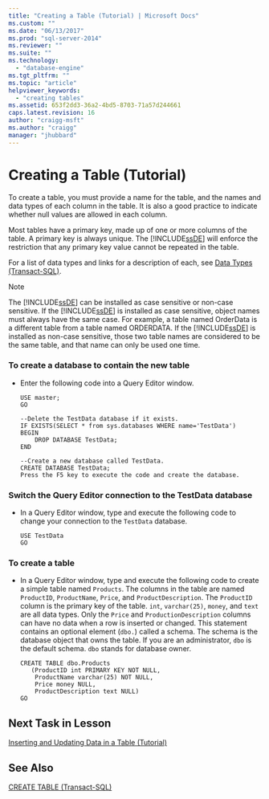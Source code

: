 ```yaml
---
title: "Creating a Table (Tutorial) | Microsoft Docs"
ms.custom: ""
ms.date: "06/13/2017"
ms.prod: "sql-server-2014"
ms.reviewer: ""
ms.suite: ""
ms.technology: 
  - "database-engine"
ms.tgt_pltfrm: ""
ms.topic: "article"
helpviewer_keywords: 
  - "creating tables"
ms.assetid: 653f2dd3-36a2-4bd5-8703-71a57d244661
caps.latest.revision: 16
author: "craigg-msft"
ms.author: "craigg"
manager: "jhubbard"
---
```

# Creating a Table (Tutorial)
  To create a table, you must provide a name for the table, and the names and data types of each column in the table. It is also a good practice to indicate whether null values are allowed in each column.  
  
 Most tables have a primary key, made up of one or more columns of the table. A primary key is always unique. The [!INCLUDE[ssDE](../includes/ssde-md.md)] will enforce the restriction that any primary key value cannot be repeated in the table.  
  
 For a list of data types and links for a description of each, see [Data Types &#40;Transact-SQL&#41;](~/t-sql/data-types/data-types-transact-sql.md).  
  
> [!NOTE]  
>  The [!INCLUDE[ssDE](../includes/ssde-md.md)] can be installed as case sensitive or non-case sensitive. If the [!INCLUDE[ssDE](../includes/ssde-md.md)] is installed as case sensitive, object names must always have the same case. For example, a table named OrderData is a different table from a table named ORDERDATA. If the [!INCLUDE[ssDE](../includes/ssde-md.md)] is installed as non-case sensitive, those two table names are considered to be the same table, and that name can only be used one time.  
  
### To create a database to contain the new table  
  
-   Enter the following code into a Query Editor window.  
  
    ```  
    USE master;  
    GO  
  
    --Delete the TestData database if it exists.  
    IF EXISTS(SELECT * from sys.databases WHERE name='TestData')  
    BEGIN  
        DROP DATABASE TestData;  
    END  
  
    --Create a new database called TestData.  
    CREATE DATABASE TestData;  
    Press the F5 key to execute the code and create the database.  
    ```  
  
### Switch the Query Editor connection to the TestData database  
  
-   In a Query Editor window, type and execute the following code to change your connection to the `TestData` database.  
  
    ```  
    USE TestData  
    GO  
    ```  
  
### To create a table  
  
-   In a Query Editor window, type and execute the following code to create a simple table named `Products`. The columns in the table are named `ProductID`, `ProductName`, `Price`, and `ProductDescription`. The `ProductID` column is the primary key of the table. `int`, `varchar(25)`, `money`, and `text` are all data types. Only the `Price` and `ProductionDescription` columns can have no data when a row is inserted or changed. This statement contains an optional element (`dbo.`) called a schema. The schema is the database object that owns the table. If you are an administrator, `dbo` is the default schema. `dbo` stands for database owner.  
  
    ```  
    CREATE TABLE dbo.Products  
       (ProductID int PRIMARY KEY NOT NULL,  
        ProductName varchar(25) NOT NULL,  
        Price money NULL,  
        ProductDescription text NULL)  
    GO  
    ```  
  
## Next Task in Lesson  
 [Inserting and Updating Data in a Table &#40;Tutorial&#41;](../../2014/tutorials/inserting-and-updating-data-in-a-table-tutorial.md)  
  
## See Also  
 [CREATE TABLE &#40;Transact-SQL&#41;](~/t-sql/statements/create-table-transact-sql.md)  
  
  